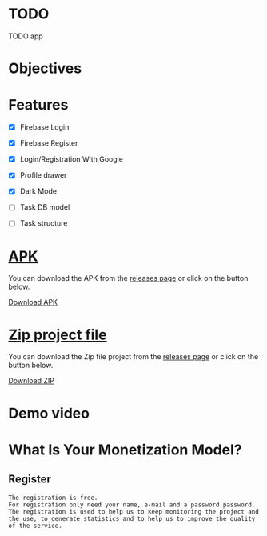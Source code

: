 # TODO

TODO app 

# Objectives


# Features

- [x] Firebase Login
- [x] Firebase Register
- [x] Login/Registration With Google
- [x] Profile drawer
- [x] Dark Mode
- [ ] Task DB model
- [ ] Task structure





# [APK](https://github.com/JoaoRafa19/Todo/releases/download/Base/app-release.apk)

You can download the APK from the [releases page](https://github.com/JoaoRafa19/Todo/releases)
or click on the button below.

[Download APK](https://github.com/JoaoRafa19/Todo/releases/download/Base/app-release.apk)

# [Zip project file](https://github.com/JoaoRafa19/Todo/archive/refs/tags/Base.zip)

You can download the Zip file project from the [releases page](https://github.com/JoaoRafa19/Todo/releases)
or click on the button below.

[Download ZIP](https://github.com/JoaoRafa19/Todo/archive/refs/tags/Base.zip)

# Demo video

# What Is Your Monetization Model?


## Register

    The registration is free.
    For registration only need your name, e-mail and a password password.
    The registration is used to help us to keep monitoring the project and the use, to generate statistics and to help us to improve the quality of the service.

